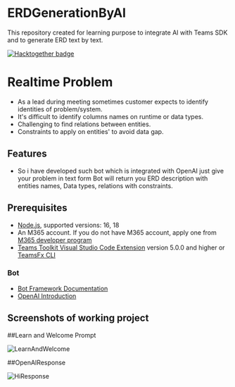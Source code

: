 # ERDGenerationByAI
This repository created for learning purpose to integrate AI with Teams SDK and to generate ERD text by text.

[![Hacktogether badge](https://img.shields.io/badge/HackTogether-Entry-6264A7?style=for-the-badge&logoColor=white&logo=MicrosoftTeams)](https://github.com/microsoft/hack-together-teams)

# Realtime Problem
- As a lead during meeting sometimes customer expects to identify identities of problem/system. </br>
- It's difficult to identify columns names on runtime or data types. </br>
- Challenging to find relations between entities. </br>
- Constraints to apply on entities' to avoid data gap. </br>
## Features 
- So i have developed such bot which is integrated with OpenAI just give your problem in text form Bot will return you ERD description with entities names, Data types, relations with constraints.

## Prerequisites

- [Node.js](https://nodejs.org/), supported versions: 16, 18
- An M365 account. If you do not have M365 account, apply one from [M365 developer program](https://developer.microsoft.com/en-us/microsoft-365/dev-program)
- [Teams Toolkit Visual Studio Code Extension](https://aka.ms/teams-toolkit) version 5.0.0 and higher or [TeamsFx CLI](https://aka.ms/teamsfx-cli)

### Bot

- [Bot Framework Documentation](https://docs.botframework.com/)
- [OpenAI Introduction](https://platform.openai.com/ai-text-classifier)

## Screenshots of working project

##Learn and Welcome Prompt

![LearnAndWelcome](https://github.com/sabeehsharif/ERDGenerationByAI/assets/50944211/5b532c33-5ef6-4e96-ae46-8a3113403182)

##OpenAIResponse

![HiResponse](https://github.com/sabeehsharif/ERDGenerationByAI/assets/50944211/58689047-db97-493a-ae10-1cf092178896)

